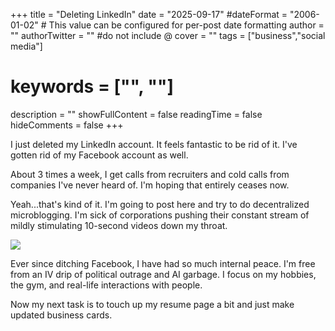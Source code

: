 +++
title = "Deleting LinkedIn"
date = "2025-09-17"
#dateFormat = "2006-01-02" # This value can be configured for per-post date formatting
author = ""
authorTwitter = "" #do not include @
cover = ""
tags = ["business","social media"]
# keywords = ["", ""]
description = ""
showFullContent = false
readingTime = false
hideComments = false
+++

I just deleted my LinkedIn account. It feels fantastic to be rid of it. I've gotten rid of my Facebook account as well.

About 3 times a week, I get calls from recruiters and cold calls from companies I've never heard of. I'm hoping that entirely ceases now.

Yeah...that's kind of it. I'm going to post here and try to do decentralized microblogging. I'm sick of corporations pushing their constant stream of mildly stimulating 10-second videos down my throat.

![](/static/recommendation_watchnext.serve.webp)

Ever since ditching Facebook, I have had so much internal peace. I'm free from an IV drip of political outrage and AI garbage. I focus on my hobbies, the gym, and real-life interactions with people.

Now my next task is to touch up my resume page a bit and just make updated business cards.